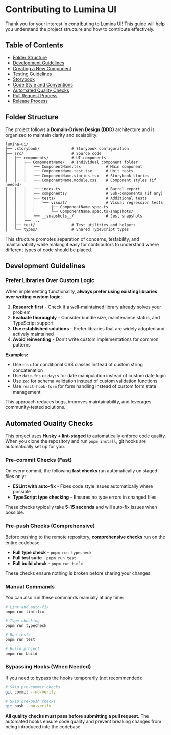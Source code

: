 # Contributing to Lumina UI

Thank you for your interest in contributing to Lumina UI! This guide will help you understand the project structure and how to contribute effectively.

## Table of Contents

- [Folder Structure](#folder-structure)
- [Development Guidelines](#development-guidelines)
- [Creating a New Component](#creating-a-new-component)
- [Testing Guidelines](#testing-guidelines)
- [Storybook](#storybook)
- [Code Style and Conventions](#code-style-and-conventions)
- [Automated Quality Checks](#automated-quality-checks)
- [Pull Request Process](#pull-request-process)
- [Release Process](#release-process)

## Folder Structure

The project follows a **Domain-Driven Design (DDD)** architecture and is organized to maintain clarity and scalability:

```
lumina-ui/
├── .storybook/              # Storybook configuration
├── src/                     # Source code
│   ├── components/          # UI components
│   │   ├── ComponentName/   # Individual component folder
│   │   │   ├── ComponentName.tsx           # Main component
│   │   │   ├── ComponentName.test.tsx      # Unit tests
│   │   │   ├── ComponentName.stories.tsx   # Storybook stories
│   │   │   ├── ComponentName.module.css    # Component styles (if needed)
│   │   │   ├── index.ts                    # Barrel export
│   │   │   ├── components/                 # Sub-components (if any)
│   │   │   ├── tests/                      # Additional tests
│   │   │   │   └── visual/                 # Visual regression tests
│   │   │   │       ├── ComponentName.spec.ts
│   │   │   │       └── ComponentName.spec.ts-snapshots/
│   │   │   └── __snapshots__/              # Jest snapshots
│   │   └── ...
│   ├── test/                # Test utilities and helpers
│   └── types/               # Shared TypeScript types
```

This structure promotes separation of concerns, testability, and maintainability while making it easy for contributors to understand where different types of code should be placed.

## Development Guidelines

### Prefer Libraries Over Custom Logic

When implementing functionality, **always prefer using existing libraries over writing custom logic**:

1. **Research first** - Check if a well-maintained library already solves your problem
2. **Evaluate thoroughly** - Consider bundle size, maintenance status, and TypeScript support
3. **Use established solutions** - Prefer libraries that are widely adopted and actively maintained
4. **Avoid reinventing** - Don't write custom implementations for common patterns

**Examples:**

- Use `clsx` for conditional CSS classes instead of custom string concatenation
- Use `date-fns` or `dayjs` for date manipulation instead of custom date logic
- Use `zod` for schema validation instead of custom validation functions
- Use `react-hook-form` for form handling instead of custom form state management

This approach reduces bugs, improves maintainability, and leverages community-tested solutions.

## Automated Quality Checks

This project uses **Husky + lint-staged** to automatically enforce code quality. When you clone the repository and run `pnpm install`, git hooks are automatically set up for you.

### Pre-commit Checks (Fast)

On every commit, the following **fast checks** run automatically on staged files only:

- **ESLint with auto-fix** - Fixes code style issues automatically where possible
- **TypeScript type checking** - Ensures no type errors in changed files

These checks typically take **5-15 seconds** and will auto-fix issues when possible.

### Pre-push Checks (Comprehensive)

Before pushing to the remote repository, **comprehensive checks** run on the entire codebase:

- **Full type check** - `pnpm run typecheck`
- **Full test suite** - `pnpm run test`
- **Full build check** - `pnpm run build`

These checks ensure nothing is broken before sharing your changes.

### Manual Commands

You can also run these commands manually at any time:

```bash
# Lint and auto-fix
pnpm run lint:fix

# Type checking
pnpm run typecheck

# Run tests
pnpm run test

# Build project
pnpm run build
```

### Bypassing Hooks (When Needed)

If you need to bypass the hooks temporarily (not recommended):

```bash
# Skip pre-commit checks
git commit --no-verify

# Skip pre-push checks
git push --no-verify
```

**All quality checks must pass before submitting a pull request.** The automated hooks ensure code quality and prevent breaking changes from being introduced into the codebase.

